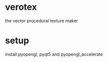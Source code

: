 # verotex
the vector procedural texture maker
# setup
install pyopengl, pyqt5 and pyopengl_accelerate
